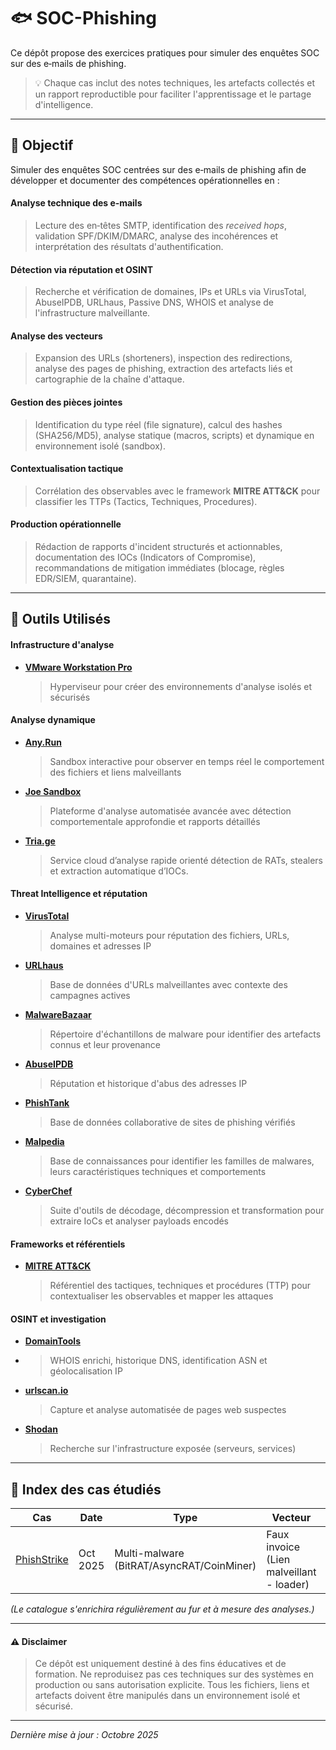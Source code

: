 # 🐟 SOC-Phishing
Ce dépôt propose des exercices pratiques pour simuler des enquêtes SOC sur des e‑mails de phishing. 

> 💡 Chaque cas inclut des notes techniques, les artefacts collectés et un rapport reproductible pour faciliter l'apprentissage et le partage d'intelligence.

---

## 🎯 Objectif 

Simuler des enquêtes SOC centrées sur des e‑mails de phishing afin de développer et documenter des compétences opérationnelles en :  

#### **Analyse technique des e‑mails**
> Lecture des en‑têtes SMTP, identification des *received hops*, validation SPF/DKIM/DMARC, analyse des incohérences et interprétation des résultats d'authentification.  

#### **Détection via réputation et OSINT**
> Recherche et vérification de domaines, IPs et URLs via VirusTotal, AbuseIPDB, URLhaus, Passive DNS, WHOIS et analyse de l'infrastructure malveillante.  

#### **Analyse des vecteurs**
> Expansion des URLs (shorteners), inspection des redirections, analyse des pages de phishing, extraction des artefacts liés et cartographie de la chaîne d'attaque.  

#### **Gestion des pièces jointes**
> Identification du type réel (file signature), calcul des hashes (SHA256/MD5), analyse statique (macros, scripts) et dynamique en environnement isolé (sandbox).  

#### **Contextualisation tactique**
> Corrélation des observables avec le framework **MITRE ATT&CK** pour classifier les TTPs (Tactics, Techniques, Procedures).  

#### **Production opérationnelle**
> Rédaction de rapports d'incident structurés et actionnables, documentation des IOCs (Indicators of Compromise), recommandations de mitigation immédiates (blocage, règles EDR/SIEM, quarantaine).  

---

## 🧰 Outils Utilisés

#### Infrastructure d'analyse
- **[VMware Workstation Pro](https://www.vmware.com/products/desktop-hypervisor/workstation-and-fusion)**
  > Hyperviseur pour créer des environnements d'analyse isolés et sécurisés

#### Analyse dynamique
- **[Any.Run](https://any.run/)**
  > Sandbox interactive pour observer en temps réel le comportement des fichiers et liens malveillants  
- **[Joe Sandbox](https://www.joesandbox.com/)**
  > Plateforme d'analyse automatisée avancée avec détection comportementale approfondie et rapports détaillés
- **[Tria.ge](https://tria.ge/)**
  > Service cloud d’analyse rapide orienté détection de RATs, stealers et extraction automatique d’IOCs.  

#### Threat Intelligence et réputation
- **[VirusTotal](https://www.virustotal.com/gui/home/url)**
  > Analyse multi-moteurs pour réputation des fichiers, URLs, domaines et adresses IP  
- **[URLhaus](https://urlhaus.abuse.ch/)**
  > Base de données d'URLs malveillantes avec contexte des campagnes actives  
- **[MalwareBazaar](https://bazaar.abuse.ch/)**
  > Répertoire d'échantillons de malware pour identifier des artefacts connus et leur provenance  
- **[AbuseIPDB](https://www.abuseipdb.com/)**
  > Réputation et historique d'abus des adresses IP  
- **[PhishTank](https://phishtank.org/)**
  > Base de données collaborative de sites de phishing vérifiés  
- **[Malpedia](https://malpedia.caad.fkie.fraunhofer.de/)**
  > Base de connaissances pour identifier les familles de malwares, leurs caractéristiques techniques et comportements  
- **[CyberChef](https://gchq.github.io/CyberChef/)**
  > Suite d'outils de décodage, décompression et transformation pour extraire IoCs et analyser payloads encodés  

#### Frameworks et référentiels
- **[MITRE ATT&CK](https://attack.mitre.org/)**
  > Référentiel des tactiques, techniques et procédures (TTP) pour contextualiser les observables et mapper les attaques  

#### OSINT et investigation
+ **[DomainTools](https://whois.domaintools.com/)**
+   > WHOIS enrichi, historique DNS, identification ASN et géolocalisation IP
- **[urlscan.io](https://urlscan.io/)**
  > Capture et analyse automatisée de pages web suspectes  
- **[Shodan](https://www.shodan.io/)**
  > Recherche sur l'infrastructure exposée (serveurs, services)  


---

## 📂 Index des cas étudiés

| Cas | Date | Type | Vecteur | Statut |
|-----|------|------|---------|--------|
| [PhishStrike](Cases/PhishStrike/) | Oct 2025 | Multi-malware (BitRAT/AsyncRAT/CoinMiner) | Faux invoice (Lien malveillant - loader) | ✅ Complété |

*(Le catalogue s'enrichira régulièrement au fur et à mesure des analyses.)*



---

#### ⚠️ Disclaimer
> Ce dépôt est uniquement destiné à des fins éducatives et de formation. Ne reproduisez pas ces techniques sur des systèmes en production ou sans autorisation explicite. Tous les fichiers, liens et artefacts doivent être manipulés dans un environnement isolé et sécurisé.

---


*Dernière mise à jour : Octobre 2025*



